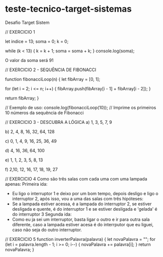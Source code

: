 # teste-tecnico-target-sistemas
Desafio Target Sistem

// EXERCICIO 1

let indice = 13;
soma = 0;
k = 0;

while (k < 13) {
  k = k + 1;
  soma = soma + k;
}
console.log(soma);

O valor da soma será 91

// EXERCICIO 2 - SEQUÊNCIA DE FIBONACCI

function fibonacciLoop(n) {
  let fibArray = [0, 1];

  for (let i = 2; i <= n; i++) {
    fibArray.push(fibArray[i - 1] + fibArray[i - 2]);
  }

  return fibArray;
}

// Exemplo de uso:
console.log(fibonacciLoop(10)); // Imprime os primeiros 10 números da sequência de Fibonacci

// EXERCICIO 3 - DESCUBRA A LÓGICA
a) 1, 3, 5, 7, 9

b) 2, 4, 8, 16, 32, 64, 128

c) 0, 1, 4, 9, 16, 25, 36, 49

d) 4, 16, 36, 64, 100

e) 1, 1, 2, 3, 5, 8, 13

f) 2,10, 12, 16, 17, 18, 19, 27


// EXERCICIO 4
Como são três salas com cada uma com uma lampada apenas:
Primeira ida:
- Eu ligo o interruptor 1 e deixo por um bom tempo, depois desligo e ligo o interruptor 2, após isso, vou a uma das salas com três hipóteses:
- Se a lampada estiver acessa, é a lampada do interruptor 2, se estiver desligada e quente, é do interruptor 1 e se estiver desligada e 'gelada' é do interruptor 3
Segunda ida:
- Como eu ja sei um interruptor, basta ligar o outro e ir para outra sala diferente, caso a lampada estiver acesa é do interrputor que eu liguei, caso não seja do outro interruptor.

// EXERCICIO 5
function inverterPalavra(palavra) {
  let novaPalavra = "";
  for (let i = palavra.length - 1; i >= 0; i--) {
    novaPalavra += palavra[i];
  }
  return novaPalavra;
}

